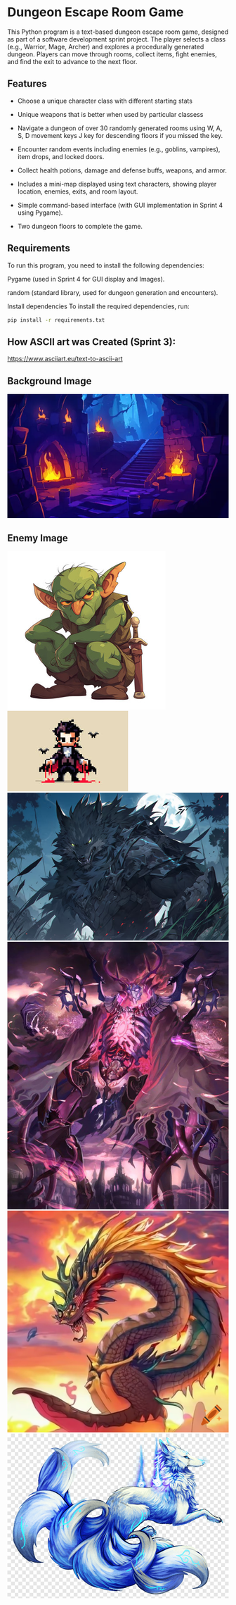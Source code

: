 # Dungeon Escape Room Game

This Python program is a text-based dungeon escape room game, designed as part of a software development sprint project. The player selects a class (e.g., Warrior, Mage, Archer) and explores a procedurally generated dungeon. Players can move through rooms, collect items, fight enemies, and find the exit to advance to the next floor.

## Features
- Choose a unique character class with different starting stats

- Unique weapons that is better when used by particular classess

- Navigate a dungeon of over 30 randomly generated rooms using W, A, S, D movement keys J key for descending floors if you missed the key.

- Encounter random events including enemies (e.g., goblins, vampires), item drops, and locked doors.

- Collect health potions, damage and defense buffs, weapons, and armor.

- Includes a mini-map displayed using text characters, showing player location, enemies, exits, and room layout.

- Simple command-based interface (with GUI implementation in Sprint 4 using Pygame).

- Two dungeon floors to complete the game.

## Requirements
To run this program, you need to install the following dependencies:

Pygame (used in Sprint 4 for GUI display and Images).

random (standard library, used for dungeon generation and encounters).

Install dependencies
To install the required dependencies, run:
``` bash
pip install -r requirements.txt

```
## How ASCII art was Created (Sprint 3):
https://www.asciiart.eu/text-to-ascii-art

## Background Image
![alt text](<Background Images/Title Page Background.png>)

## Enemy Image
![alt text](<Background Images/Goblin (enemies) Image.png>)
![alt text](<Background Images/Vampire (enemies) Image.png>)
![alt text](<Background Images/Werewolf (enemies) Image.png>)
![alt text](<Background Images/Demon (boss) Image.png>)
![alt text](<Background Images/Dragon (boss) Image.png>)
![alt text](<Background Images/Kitsune Fox (boss) Image.png>)